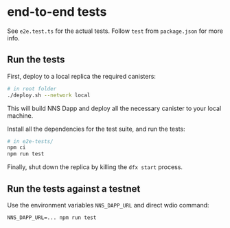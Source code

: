 # end-to-end tests

See `e2e.test.ts` for the actual tests. Follow `test` from `package.json` for
more info.

## Run the tests

First, deploy to a local replica the required canisters:

```bash
# in root folder
./deploy.sh --network local
```

This will build NNS Dapp and deploy all the necessary canister to your local machine.

Install all the dependencies for the test suite, and run the tests:

```bash
# in e2e-tests/
npm ci
npm run test
```

Finally, shut down the replica by killing the `dfx start` process.

## Run the tests against a testnet

Use the environment variables `NNS_DAPP_URL` and direct wdio command:

```
NNS_DAPP_URL=... npm run test
```
